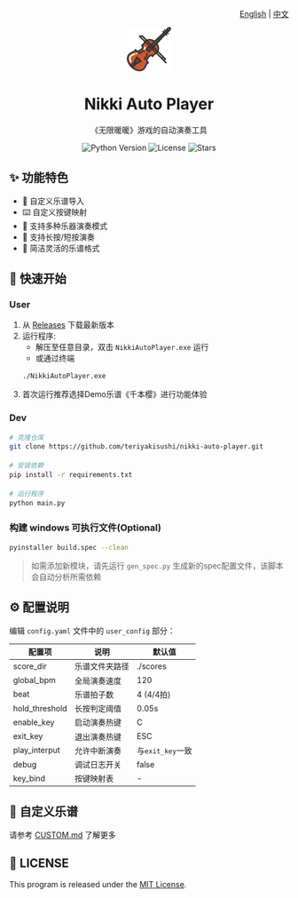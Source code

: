 <div align="center">
<p align="right">
<a href="./docs/README_EN.md">English</a> | <a href="README.md">中文</a>
</p>
  <img src="./docs/violin.ico" width="80" />
  <h1>Nikki Auto Player</h1>
  <p>《无限暖暖》游戏的自动演奏工具</p>
  
  <p>
    <img src="https://img.shields.io/badge/Python-3.10+-blue.svg" alt="Python Version">
    <img src="https://img.shields.io/github/license/teriyakisushi/nikki-auto-player" alt="License">
    <img src="https://img.shields.io/github/stars/teriyakisushi/nikki-auto-player" alt="Stars">
  </p>
</div>

## ✨ 功能特色

- 🎵 自定义乐谱导入
- ⌨️ 自定义按键映射
- 🎸 支持多种乐器演奏模式
- 🔄 支持长按/短按演奏
- 📝 简洁灵活的乐谱格式

## 🚀 快速开始

### User

1. 从 [Releases](https://github.com/teriyakisushi/nikki-auto-player/releases) 下载最新版本
2. 运行程序:
   - 解压至任意目录，双击 `NikkiAutoPlayer.exe` 运行
   - 或通过终端
   ```bash
   ./NikkiAutoPlayer.exe
   ```
3. 首次运行推荐选择Demo乐谱《千本樱》进行功能体验

### Dev

```bash
# 克隆仓库
git clone https://github.com/teriyakisushi/nikki-auto-player.git

# 安装依赖
pip install -r requirements.txt

# 运行程序
python main.py
```

### 构建 windows 可执行文件(Optional)
```bash
pyinstaller build.spec --clean
```
> 如需添加新模块，请先运行 `gen_spec.py` 生成新的spec配置文件，该脚本会自动分析所需依赖

## ⚙️ 配置说明

编辑 `config.yaml` 文件中的 `user_config` 部分：

| 配置项         | 说明           | 默认值           |
| -------------- | -------------- | ---------------- |
| score_dir      | 乐谱文件夹路径 | ./scores         |
| global_bpm     | 全局演奏速度   | 120              |
| beat           | 乐谱拍子数     | 4 (4/4拍)        |
| hold_threshold | 长按判定阈值   | 0.05s            |
| enable_key     | 启动演奏热键   | C                |
| exit_key       | 退出演奏热键   | ESC              |
| play_interput  | 允许中断演奏   | 与`exit_key`一致 |
| debug          | 调试日志开关   | false            |
| key_bind       | 按键映射表     | -                |

## 📝 自定义乐谱

请参考 [CUSTOM.md](docs/CUSTOM.md) 了解更多

## 📄 LICENSE

This program is released under the [MIT License]().
